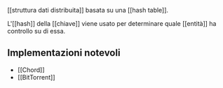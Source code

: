 [[struttura dati distribuita]] basata su una [[hash table]].

L'[[hash]] della [[chiave]] viene usato per determinare quale [[entità]] ha controllo su di essa.

## Implementazioni notevoli

- [[Chord]]
- [[BitTorrent]]
